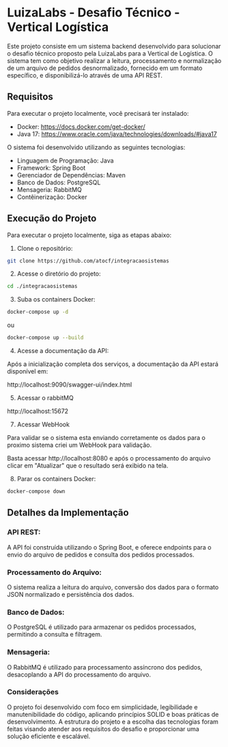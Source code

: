 # LuizaLabs - Desafio Técnico - Vertical Logística

Este projeto consiste em um sistema backend desenvolvido para solucionar o desafio técnico proposto pela LuizaLabs para a Vertical de Logística. O sistema tem como objetivo realizar a leitura, processamento e normalização de um arquivo de pedidos desnormalizado, fornecido em um formato específico, e disponibilizá-lo através de uma API REST.

## Requisitos
Para executar o projeto localmente, você precisará ter instalado:

- Docker: https://docs.docker.com/get-docker/
- Java 17: https://www.oracle.com/java/technologies/downloads/#java17

O sistema foi desenvolvido utilizando as seguintes tecnologias:

- Linguagem de Programação: Java
- Framework: Spring Boot
- Gerenciador de Dependências: Maven
- Banco de Dados: PostgreSQL
- Mensageria: RabbitMQ
- Contêinerização: Docker

## Execução do Projeto
Para executar o projeto localmente, siga as etapas abaixo:

1. Clone o repositório:
```bash    
git clone https://github.com/atocf/integracaosistemas
```

2. Acesse o diretório do projeto:
```bash    
cd ./integracaosistemas
```

3. Suba os containers Docker:
```bash 
docker-compose up -d
```
ou
```bash 
docker-compose up --build
```
4. Acesse a documentação da API:

Após a inicialização completa dos serviços, a documentação da API estará disponível em:

http://localhost:9090/swagger-ui/index.html

5. Acessar o rabbitMQ

http://localhost:15672

7. Acessar WebHook

Para validar se o sistema esta enviando corretamente os dados para o proximo sistema criei um WebHook para validação.

Basta acessar http://localhost:8080 e após o processamento do arquivo clicar em "Atualizar" que o resultado será exibido na tela. 

8. Parar os containers Docker:
```bash 
docker-compose down
```
## Detalhes da Implementação
### API REST: 
A API foi construída utilizando o Spring Boot, e oferece endpoints para o envio do arquivo de pedidos e consulta dos pedidos processados.

### Processamento do Arquivo: 
O sistema realiza a leitura do arquivo, conversão dos dados para o formato JSON normalizado e persistência dos dados.

### Banco de Dados: 
O PostgreSQL é utilizado para armazenar os pedidos processados, permitindo a consulta e filtragem.

### Mensageria: 
O RabbitMQ é utilizado para processamento assíncrono dos pedidos, desacoplando a API do processamento do arquivo.

### Considerações
O projeto foi desenvolvido com foco em simplicidade, legibilidade e manutenibilidade do código, aplicando princípios SOLID e boas práticas de desenvolvimento. A estrutura do projeto e a escolha das tecnologias foram feitas visando atender aos requisitos do desafio e proporcionar uma solução eficiente e escalável.